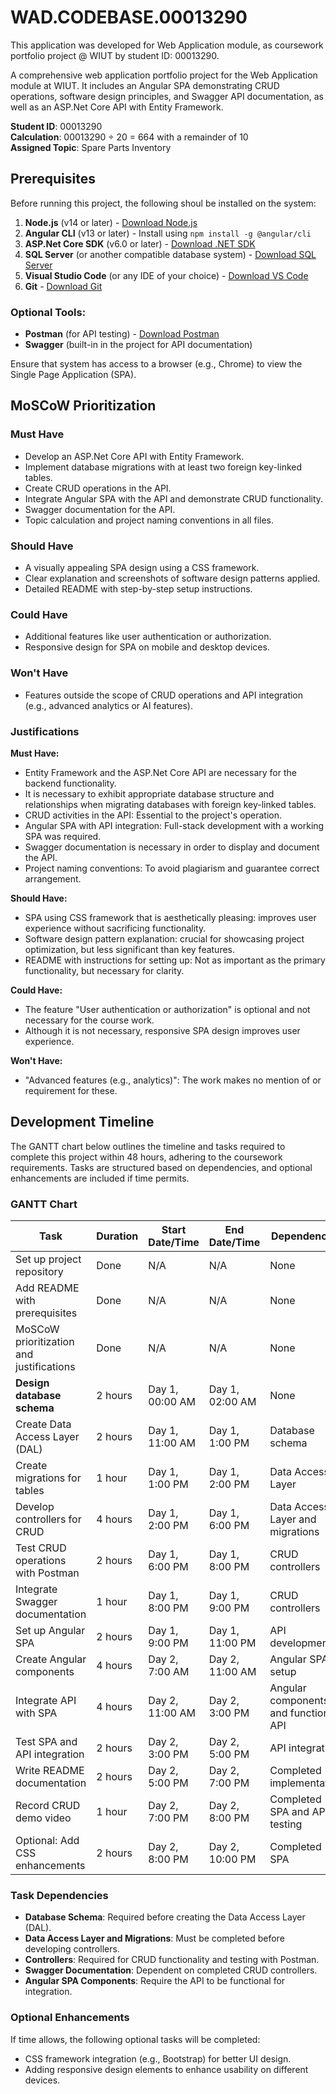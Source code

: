 # WAD.CODEBASE.00013290

This application was developed for Web Application module, as coursework portfolio project @ WIUT by student ID: 00013290.

A comprehensive web application portfolio project for the Web Application module at WIUT. It includes an Angular SPA demonstrating CRUD operations, software design principles, and Swagger API documentation, as well as an ASP.Net Core API with Entity Framework.

**Student ID**: 00013290  
**Calculation**: 00013290 ÷ 20 = 664 with a remainder of 10  
**Assigned Topic**: Spare Parts Inventory 

## Prerequisites

Before running this project, the following shoul be installed on the system:

1. **Node.js** (v14 or later) - [Download Node.js](https://nodejs.org/)
2. **Angular CLI** (v13 or later) - Install using `npm install -g @angular/cli`
3. **ASP.Net Core SDK** (v6.0 or later) - [Download .NET SDK](https://dotnet.microsoft.com/download)
4. **SQL Server** (or another compatible database system) - [Download SQL Server](https://www.microsoft.com/en-us/sql-server/)
5. **Visual Studio Code** (or any IDE of your choice) - [Download VS Code](https://code.visualstudio.com/)
6. **Git** - [Download Git](https://git-scm.com/)

### Optional Tools:
- **Postman** (for API testing) - [Download Postman](https://www.postman.com/)
- **Swagger** (built-in in the project for API documentation)

Ensure that system has access to a browser (e.g., Chrome) to view the Single Page Application (SPA).

## MoSCoW Prioritization

### Must Have
- Develop an ASP.Net Core API with Entity Framework.
- Implement database migrations with at least two foreign key-linked tables.
- Create CRUD operations in the API.
- Integrate Angular SPA with the API and demonstrate CRUD functionality.
- Swagger documentation for the API.
- Topic calculation and project naming conventions in all files.

### Should Have
- A visually appealing SPA design using a CSS framework.
- Clear explanation and screenshots of software design patterns applied.
- Detailed README with step-by-step setup instructions.

### Could Have
- Additional features like user authentication or authorization.
- Responsive design for SPA on mobile and desktop devices.

### Won't Have
- Features outside the scope of CRUD operations and API integration (e.g., advanced analytics or AI features).

### Justifications
**Must Have:**
 - Entity Framework and the ASP.Net Core API are necessary for the backend 
   functionality.
 - It is necessary to exhibit appropriate database structure and relationships when 
   migrating databases with foreign key-linked tables.
 - CRUD activities in the API: Essential to the project's operation.
 - Angular SPA with API integration: Full-stack development with a working SPA was 
   required.
 - Swagger documentation is necessary in order to display and document the API.
 - Project naming conventions: To avoid plagiarism and guarantee correct arrangement.
   
**Should Have:**
 - SPA using CSS framework that is aesthetically pleasing: improves user experience without sacrificing functionality.
 - Software design pattern explanation: crucial for showcasing project optimization, but less significant than key features.
 - README with instructions for setting up: Not as important as the primary functionality, but necessary for clarity.
   
**Could Have:**
 - The feature "User authentication or authorization" is optional and not necessary for the course work.
 - Although it is not necessary, responsive SPA design improves user experience.

**Won't Have:**
 - "Advanced features (e.g., analytics)": The work makes no mention of or requirement for these.

## Development Timeline

The GANTT chart below outlines the timeline and tasks required to complete this project within 48 hours, adhering to the coursework requirements. Tasks are structured based on dependencies, and optional enhancements are included if time permits.

### GANTT Chart
| **Task**                        | **Duration** | **Start Date/Time** | **End Date/Time** | **Dependencies**                         |
|---------------------------------|--------------|----------------------|-------------------|------------------------------------------|
| Set up project repository       | Done         | N/A                  | N/A               | None                                     |
| Add README with prerequisites   | Done         | N/A                  | N/A               | None                                     |
| MoSCoW prioritization and justifications | Done | N/A                  | N/A               | None                                     |
| **Design database schema**      | 2 hours      | Day 1, 00:00 AM       | Day 1, 02:00 AM   | None                                     |
| Create Data Access Layer (DAL)  | 2 hours      | Day 1, 11:00 AM      | Day 1, 1:00 PM    | Database schema                          |
| Create migrations for tables    | 1 hour       | Day 1, 1:00 PM       | Day 1, 2:00 PM    | Data Access Layer                        |
| Develop controllers for CRUD    | 4 hours      | Day 1, 2:00 PM       | Day 1, 6:00 PM    | Data Access Layer and migrations         |
| Test CRUD operations with Postman | 2 hours    | Day 1, 6:00 PM       | Day 1, 8:00 PM    | CRUD controllers                         |
| Integrate Swagger documentation | 1 hour       | Day 1, 8:00 PM       | Day 1, 9:00 PM    | CRUD controllers                         |
| Set up Angular SPA              | 2 hours      | Day 1, 9:00 PM       | Day 1, 11:00 PM   | API development                          |
| Create Angular components       | 4 hours      | Day 2, 7:00 AM       | Day 2, 11:00 AM   | Angular SPA setup                        |
| Integrate API with SPA          | 4 hours      | Day 2, 11:00 AM      | Day 2, 3:00 PM    | Angular components and functional API    |
| Test SPA and API integration    | 2 hours      | Day 2, 3:00 PM       | Day 2, 5:00 PM    | API integration                          |
| Write README documentation      | 2 hours      | Day 2, 5:00 PM       | Day 2, 7:00 PM    | Completed implementation                 |
| Record CRUD demo video          | 1 hour       | Day 2, 7:00 PM       | Day 2, 8:00 PM    | Completed SPA and API testing            |
| Optional: Add CSS enhancements  | 2 hours      | Day 2, 8:00 PM       | Day 2, 10:00 PM   | Completed SPA                            |

### Task Dependencies
- **Database Schema**: Required before creating the Data Access Layer (DAL).
- **Data Access Layer and Migrations**: Must be completed before developing controllers.
- **Controllers**: Required for CRUD functionality and testing with Postman.
- **Swagger Documentation**: Dependent on completed CRUD controllers.
- **Angular SPA Components**: Require the API to be functional for integration.

### Optional Enhancements
If time allows, the following optional tasks will be completed:
- CSS framework integration (e.g., Bootstrap) for better UI design.
- Adding responsive design elements to enhance usability on different devices.




